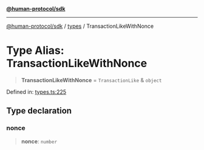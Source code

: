 [**@human-protocol/sdk**](../../README.md)

***

[@human-protocol/sdk](../../modules.md) / [types](../README.md) / TransactionLikeWithNonce

# Type Alias: TransactionLikeWithNonce

> **TransactionLikeWithNonce** = `TransactionLike` & `object`

Defined in: [types.ts:225](https://github.com/humanprotocol/human-protocol/blob/4856a3f52f40cebc5467b639c48c93c09d17622b/packages/sdk/typescript/human-protocol-sdk/src/types.ts#L225)

## Type declaration

### nonce

> **nonce**: `number`
